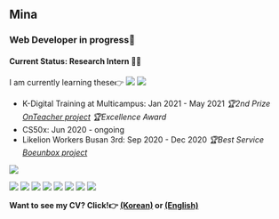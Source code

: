 ## Mina

### Web Developer in progress💪

#### Current Status: Research Intern 👩‍💻

I am currently learning these👉 <img src="https://img.shields.io/badge/Python-3776AB?style=for-the-badge&logo=python&logoColor=white" /> <img src="https://img.shields.io/badge/React-20232A?style=for-the-badge&logo=react&logoColor=61DAFB" />

- K-Digital Training at Multicampus: Jan 2021 - May 2021 *🏆2nd Prize <a href="https://github.com/phoenixOnteacher/onTeacher">OnTeacher project</a>* *🏆Excellence Award*
- CS50x: Jun 2020 - ongoing
- Likelion Workers Busan 3rd: Sep 2020 - Dec 2020 *🏆Best Service <a href="https://github.com/boeunbox/bbteam">Boeunbox project</a>*

<img src="https://github-readme-stats.vercel.app/api?username=minami-cs&theme=dracula&show_icons=true&hide=stars,issues" />

<img src="https://img.shields.io/badge/Java-ED8B00?style=for-the-badge&logo=java&logoColor=white" /> <img src="https://img.shields.io/badge/Spring-6DB33F?style=for-the-badge&logo=spring&logoColor=white" /> <img src="https://img.shields.io/badge/HTML5-E34F26?style=for-the-badge&logo=html5&logoColor=white" /> <img src="https://img.shields.io/badge/CSS3-1572B6?style=for-the-badge&logo=css3&logoColor=white" /> <img src="https://img.shields.io/badge/JavaScript-F7DF1E?style=for-the-badge&logo=javascript&logoColor=black" /> <img src="https://img.shields.io/badge/jQuery-0769AD?style=for-the-badge&logo=jquery&logoColor=white" /> <img src="https://img.shields.io/badge/Oracle-F80000?style=for-the-badge&logo=oracle&logoColor=white" /> <img src="https://img.shields.io/badge/Django-092E20?style=for-the-badge&logo=django&logoColor=white" />

<b>Want to see my CV? Click!👉 <a href="https://www.notion.so/5455a168a551435b82f9399548be012b">(Korean)</a> or <a href="https://www.linkedin.com/in/minah-jung-62b631154/">(English)</a><b>
